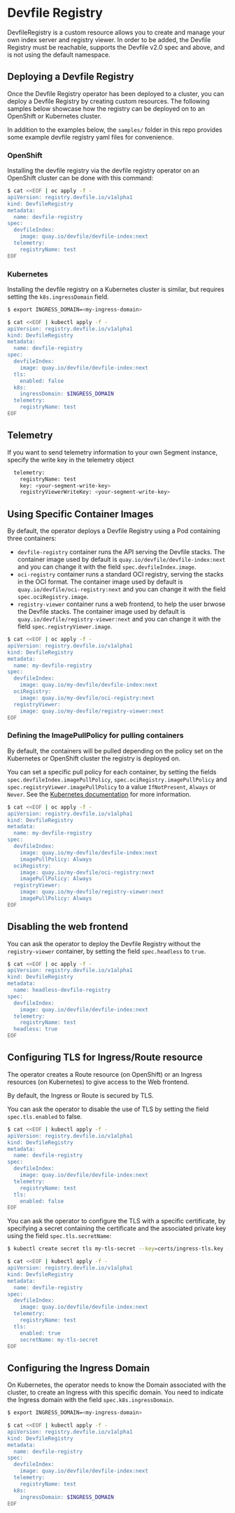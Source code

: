 # Devfile Registry

DevfileRegistry is a custom resource allows you to create and manage your own index server and registry viewer. In order to be added, the Devfile 
Registry must be reachable, supports the Devfile v2.0 spec and above, and is not using the default namespace.

## Deploying a Devfile Registry

Once the Devfile Registry operator has been deployed to a cluster, you can deploy a Devfile Registry by creating custom resources. The following 
samples below showcase how the registry can be deployed on to an OpenShift or Kubernetes cluster.

In addition to the examples below, the `samples/` folder in this repo provides some example devfile registry yaml files for convenience.


### OpenShift

Installing the devfile registry via the devfile registry operator on an OpenShift cluster can be done with this command:

```bash
$ cat <<EOF | oc apply -f -
apiVersion: registry.devfile.io/v1alpha1
kind: DevfileRegistry
metadata:
  name: devfile-registry
spec:
  devfileIndex:
    image: quay.io/devfile/devfile-index:next
  telemetry:
    registryName: test
EOF
```


### Kubernetes

Installing the devfile registry on a Kubernetes cluster is similar, but requires setting the `k8s.ingressDomain` field.

```bash
$ export INGRESS_DOMAIN=<my-ingress-domain>

$ cat <<EOF | kubectl apply -f -
apiVersion: registry.devfile.io/v1alpha1
kind: DevfileRegistry
metadata:
  name: devfile-registry
spec:
  devfileIndex:
    image: quay.io/devfile/devfile-index:next
  tls:
    enabled: false
  k8s:
    ingressDomain: $INGRESS_DOMAIN
  telemetry:
    registryName: test
EOF
```

## Telemetry
If you want to send telemetry information to your own Segment instance, specify the write key in the telemetry object

```bash
  telemetry:
    registryName: test
    key: <your-segment-write-key>
    registryViewerWriteKey: <your-segment-write-key>
```

## Using Specific Container Images

By default, the operator deploys a Devfile Registry using a Pod containing three containers:

- `devfile-registry` container runs the API serving the Devfile stacks. The container image used by default
is `quay.io/devfile/devfile-index:next` and you can change it with the field `spec.devfileIndex.image`.
- `oci-registry` container runs a standard OCI registry, serving the stacks in the OCI format.
The container image used by default is `quay.io/devfile/oci-registry:next` and you can change it with the field `spec.ociRegistry.image`.
- `registry-viewer` container runs a web frontend, to help the user brwose the Devfile stacks.
The container image used by default is `quay.io/devfile/registry-viewer:next` and you can change it with the field `spec.registryViewer.image`.

```bash
$ cat <<EOF | oc apply -f -
apiVersion: registry.devfile.io/v1alpha1
kind: DevfileRegistry
metadata:
  name: my-devfile-registry
spec:
  devfileIndex:
    image: quay.io/my-devfile/devfile-index:next
  ociRegistry:
    image: quay.io/my-devfile/oci-registry:next
  registryViewer:
    image: quay.io/my-devfile/registry-viewer:next
EOF
```

### Defining the ImagePullPolicy for pulling containers

By default, the containers will be pulled depending on the policy set on the Kubernetes or OpenShift cluster the registry is deployed on.

You can set a specific pull policy for each container, by setting the fields `spec.devfileIndex.imagePullPolicy`, `spec.ociRegistry.imagePullPolicy` and `spec.registryViewer.imagePullPolicy` to a value `IfNotPresent`, `Always` or `Never`. See the [Kubernetes documentation](https://kubernetes.io/docs/concepts/containers/images/#image-pull-policy) for more information.


```bash
$ cat <<EOF | oc apply -f -
apiVersion: registry.devfile.io/v1alpha1
kind: DevfileRegistry
metadata:
  name: my-devfile-registry
spec:
  devfileIndex:
    image: quay.io/my-devfile/devfile-index:next
    imagePullPolicy: Always
  ociRegistry:
    image: quay.io/my-devfile/oci-registry:next
    imagePullPolicy: Always
  registryViewer:
    image: quay.io/my-devfile/registry-viewer:next
    imagePullPolicy: Always
EOF
```

## Disabling the web frontend 

You can ask the operator to deploy the Devfile Registry without the `registry-viewer` container, by setting the field `spec.headless` to `true`.

```bash
$ cat <<EOF | oc apply -f -
apiVersion: registry.devfile.io/v1alpha1
kind: DevfileRegistry
metadata:
  name: headless-devfile-registry
spec:
  devfileIndex:
    image: quay.io/devfile/devfile-index:next
  telemetry:
    registryName: test
  headless: true
EOF
```

## Configuring TLS for Ingress/Route resource

The operator creates a Route resource (on OpenShift) or an Ingress resources (on Kubernetes)
to give access to the Web frontend.

By default, the Ingress or Route is secured by TLS.

You can ask the operator to disable the use of TLS by setting the field `spec.tls.enabled` to false.

```bash
$ cat <<EOF | kubectl apply -f -
apiVersion: registry.devfile.io/v1alpha1
kind: DevfileRegistry
metadata:
  name: devfile-registry
spec:
  devfileIndex:
    image: quay.io/devfile/devfile-index:next
  telemetry:
    registryName: test
  tls:
    enabled: false
EOF
```

You can ask the operator to configure the TLS with a specific certificate, by specifying a secret
containing the certificate and the associated private key using the field `spec.tls.secretName`:

```bash
$ kubectl create secret tls my-tls-secret --key=certs/ingress-tls.key --cert=certs/ingress-tls.crt

$ cat <<EOF | kubectl apply -f -
apiVersion: registry.devfile.io/v1alpha1
kind: DevfileRegistry
metadata:
  name: devfile-registry
spec:
  devfileIndex:
    image: quay.io/devfile/devfile-index:next
  telemetry:
    registryName: test
  tls:
    enabled: true
    secretName: my-tls-secret
EOF
```

## Configuring the Ingress Domain

On Kubernetes, the operator needs to know the Domain associated with the cluster, to create an Ingress
with this specific domain. You need to indicate the Ingress domain with the field `spec.k8s.ingressDomain`.


```bash
$ export INGRESS_DOMAIN=<my-ingress-domain>

$ cat <<EOF | kubectl apply -f -
apiVersion: registry.devfile.io/v1alpha1
kind: DevfileRegistry
metadata:
  name: devfile-registry
spec:
  devfileIndex:
    image: quay.io/devfile/devfile-index:next
  telemetry:
    registryName: test
  k8s:
    ingressDomain: $INGRESS_DOMAIN
EOF
```
